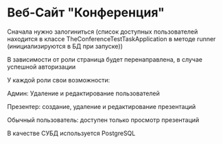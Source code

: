 <h1>Веб-Сайт "Конференция"</h1>

Сначала нужно залогиниться (список доступных пользователей находится в классе TheConferenceTestTaskApplication в методе runner 
(инициализируются в БД при запуске))

В зависимости от роли страница будет перенаправлена, в случае успешной авторизации

У каждой роли свои возможности:


  Админ: Удаление и редактирование пользователей
  
  
  Презентер: создание, удаление и редактирование презентаций
  
  
  Обычный пользователь: доступен только просмотр презентаций
  
  
В качестве СУБД используется PostgreSQL
